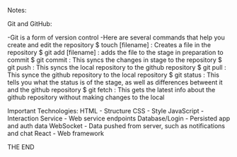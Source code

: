 Notes:


Git and GitHub:


-Git is a form of version control
-Here are several commands that help you create and edit the repository
    $ touch [filename] : Creates a file in the repository
    $ git add [filename] : adds the file to the stage in preparation to commit
    $ git commit : This syncs the changes in stage to the repository
    $ git push : This syncs the local repository to the github repository
    $ git pull : This synce the github repository to the local repository
    $ git status : This tells you what the status is of the stage, as well as differences betweent it and the github repository
    $ git fetch : This gets the latest info about the github repository without making changes to the local


Important Technologies:
    HTML - Structure
    CSS - Style
    JavaScript - Interaction
    Service - Web service endpoints
    Database/Login - Persisted app and auth data
    WebSocket - Data pushed from server, such as notifications and chat
    React - Web framework


THE END
